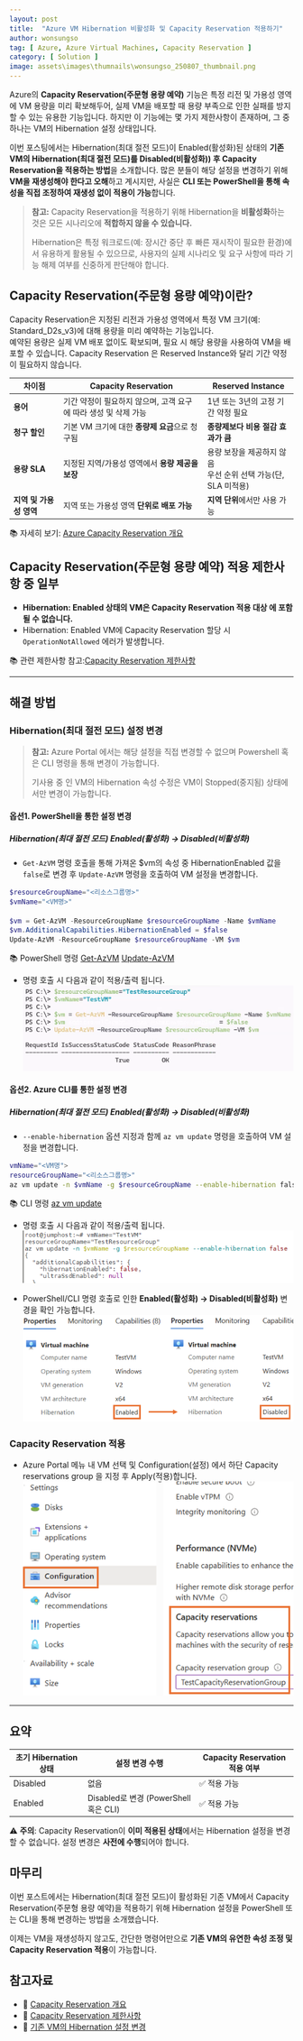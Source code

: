 ```yaml
---
layout: post
title:  "Azure VM Hibernation 비활성화 및 Capacity Reservation 적용하기"
author: wonsungso
tag: [ Azure, Azure Virtual Machines, Capacity Reservation ]
category: [ Solution ]
image: assets\images\thumnails\wonsungso_250807_thumbnail.png
---
```


Azure의 **Capacity Reservation(주문형 용량 예약)** 기능은 특정 리전 및 가용성 영역에 VM 용량을 미리 확보해두어, 실제 VM을 배포할 때 용량 부족으로 인한 실패를 방지할 수 있는 유용한 기능입니다. 
하지만 이 기능에는 몇 가지 제한사항이 존재하며, 그 중 하나는 VM의 Hibernation 설정 상태입니다.

이번 포스팅에서는 Hibernation(최대 절전 모드)이 Enabled(활성화)된 상태의 **기존 VM의 Hibernation(최대 절전 모드)를 Disabled(비활성화)) 후 Capacity Reservation을 적용하는 방법**을 소개합니다. 
많은 분들이 해당 설정을 변경하기 위해 **VM을 재생성해야 한다고 오해**하고 계시지만, 사실은 **CLI 또는 PowerShell을 통해 속성을 직접 조정하여 재생성 없이 적용이 가능**합니다.

> **참고:** Capacity Reservation을 적용하기 위해 Hibernation을 **비활성화**하는 것은 모든 시나리오에 **적합하지 않을 수 있습니다.**
>
> Hibernation은 특정 워크로드(예: 장시간 중단 후 빠른 재시작이 필요한 환경)에서 유용하게 활용될 수 있으므로, 사용자의 실제 시나리오 및 요구 사항에 따라 기능 해제 여부를 신중하게 판단해야 합니다.

## Capacity Reservation(주문형 용량 예약)이란?

Capacity Reservation은 지정된 리전과 가용성 영역에서 특정 VM 크기(예: Standard_D2s_v3)에 대해 용량을 미리 예약하는 기능입니다.  
예약된 용량은 실제 VM 배포 없이도 확보되며, 필요 시 해당 용량을 사용하여 VM을 배포할 수 있습니다. Capacity Reservation 은 Reserved Instance와 달리 기간 약정이 필요하지 않습니다.

| 차이점               | Capacity Reservation                                      | Reserved Instance                                         |
|----------------------|--------------------------------------------------------|--------------------------------------------------------|
| **용어**             | 기간 약정이 필요하지 않으며, 고객 요구에 따라 생성 및 삭제 가능 | 1년 또는 3년의 고정 기간 약정 필요                    |
| **청구 할인**        | 기본 VM 크기에 대한 **종량제 요금**으로 청구됨        | **종량제보다 비용 절감 효과가 큼**                     |
| **용량 SLA**         | 지정된 지역/가용성 영역에서 **용량 제공을 보장**      | 용량 보장을 제공하지 않음<br>우선 순위 선택 가능(단, SLA 미적용) |
| **지역 및 가용성 영역** | 지역 또는 가용성 영역 **단위로 배포 가능**            | **지역 단위**에서만 사용 가능                         |


📚 자세히 보기: [Azure Capacity Reservation 개요](https://learn.microsoft.com/ko-kr/azure/virtual-machines/capacity-reservation-overview)

## Capacity Reservation(주문형 용량 예약) 적용 제한사항 중 일부
- **Hibernation: Enabled 상태의 VM은 Capacity Reservation 적용 대상 에 포함될 수 없습니다.**
- Hibernation: Enabled VM에 Capacity Reservation 할당 시 `OperationNotAllowed` 에러가 발생합니다.

📚 관련 제한사항 참고:[Capacity Reservation 제한사항](https://learn.microsoft.com/ko-kr/azure/virtual-machines/capacity-reservation-overview#limitations-and-restrictions)

---

## 해결 방법
### Hibernation(최대 절전 모드) 설정 변경
> **참고:** Azure Portal 에서는 해당 설정을 직접 변경할 수 없으며 Powershell 혹은 CLI 명령을 통해 변경이 가능합니다.
> 
> 기사용 중 인 VM의 Hibernation 속성 수정은 VM이 Stopped(중지됨) 상태에서만 변경이 가능합니다.
>

#### 옵션1. PowerShell을 통한 설정 변경

##### Hibernation(최대 절전 모드) **Enabled(활성화) → Disabled(비활성화)**
- `Get-AzVM` 명령 호출을 통해 가져온 $vm의 속성 중 HibernationEnabled 값을 `false`로 변경 후 `Update-AzVM` 명령을 호출하여 VM 설정을 변경합니다.

```powershell
$resourceGroupName="<리소스그룹명>"
$vmName="<VM명>"

$vm = Get-AzVM -ResourceGroupName $resourceGroupName -Name $vmName
$vm.AdditionalCapabilities.HibernationEnabled = $false
Update-AzVM -ResourceGroupName $resourceGroupName -VM $vm
```

📚 PowerShell 명령 [Get-AzVM](https://learn.microsoft.com/ko-kr/powershell/module/az.compute/get-azvm?view=azps-14.2.0) [Update-AzVM](https://learn.microsoft.com/en-us/powershell/module/az.compute/update-azvm?view=azps-14.2.0)

- 명령 호출 시 다음과 같이 적용/출력 됩니다.
![PowerShell 명령 결과](../assets/images/wonsungso/2025-08-07-switching-vm-hibernation-for-capacity-reservation/1_powershell.png)

#### 옵션2. Azure CLI를 통한 설정 변경

##### Hibernation(최대 절전 모드) **Enabled(활성화) → Disabled(비활성화)**

- `--enable-hibernation` 옵션 지정과 함께 `az vm update` 명령을 호출하여 VM 설정을 변경합니다. 

```bash
vmName="<VM명">
resourceGroupName="<리소스그룹명>"
az vm update -n $vmName -g $resourceGroupName --enable-hibernation false
```

📚 CLI 명령 [az vm update](https://learn.microsoft.com/ko-kr/cli/azure/vm?view=azure-cli-latest#az-vm-update)

- 명령 호출 시 다음과 같이 적용/출력 됩니다.
![CLI 명령 결과](../assets/images/wonsungso/2025-08-07-switching-vm-hibernation-for-capacity-reservation/2_cli.png)

- PowerShell/CLI 명령 호출로 인한 **Enabled(활성화) → Disabled(비활성화)** 변경을 확인 가능합니다.
![Hibernation 변경 결과](../assets/images/wonsungso/2025-08-07-switching-vm-hibernation-for-capacity-reservation/3_switching_result.png)

### Capacity Reservation 적용
- Azure Portal 메뉴 내 VM 선택 및 Configuration(설정) 에서 하단 Capacity reservations group 을 지정 후 Apply(적용)합니다.
![Capacity Reservation 적용](../assets/images/wonsungso/2025-08-07-switching-vm-hibernation-for-capacity-reservation/4_apply_cr.png)

---

## 요약

| 초기 Hibernation 상태 | 설정 변경 수행 | Capacity Reservation 적용 여부 |
|------------------- |----------------|----------------------------|
| Disabled           | 없음            | ✅ 적용 가능                 |
| Enabled            | Disabled로 변경 (PowerShell 혹은 CLI) | ✅ 적용 가능|

⚠️ **주의**: Capacity Reservation이 **이미 적용된 상태**에서는 Hibernation 설정을 변경할 수 없습니다. 설정 변경은 **사전에 수행**되어야 합니다.


## 마무리

이번 포스트에서는 Hibernation(최대 절전 모드)이 활성화된 기존 VM에서 Capacity Reservation(주문형 용량 예약)을 적용하기 위해 Hibernation 설정을 PowerShell 또는 CLI을 통해 변경하는 방법을 소개했습니다.

이제는 VM을 재생성하지 않고도, 간단한 명령어만으로 **기존 VM의 유연한 속성 조정 및 Capacity Reservation 적용**이 가능합니다.

## 참고자료

- 📘 [Capacity Reservation 개요](https://learn.microsoft.com/ko-kr/azure/virtual-machines/capacity-reservation-overview)
- 📘 [Capacity Reservation 제한사항](https://learn.microsoft.com/ko-kr/azure/virtual-machines/capacity-reservation-overview#limitations-and-restrictions)
- 📘 [기존 VM의 Hibernation 설정 변경](https://learn.microsoft.com/ko-kr/azure/virtual-machines/windows/hibernate-resume-windows?tabs=enableWithPortal%2CenableWithCLIExisting%2CPortalDoHiber%2CPortalStatCheck%2CPortalStartHiber%2CPortalImageGallery#enabling-hibernation-on-an-existing-windows-vm)
